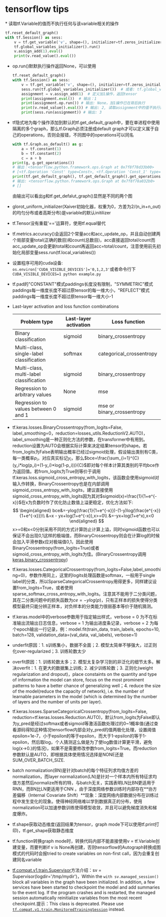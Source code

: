 <h1>tensorflow tips</h1>
* 读取tf.Variable的值而不执行任何与该variable相关的操作

  ```python
  tf.reset_default_graph()
  with tf.Session() as sess:
      v = tf.get_variable('v', shape=(), initializer=tf.zeros_initializer())
      tf.global_variables_initializer().run()
      v.assign_add(1).eval()
      print(v.read_value().eval())
  ```

* op.run()默默执行操作返回None，可以使用

  ```python
  tf.reset_default_graph()
  with tf.Session() as sess:
      v = tf.get_variable('v', shape=(), initializer=tf.zeros_initializer())
      sess.run(tf.global_variables_initializer())  # 或者: tf.global_variables_initializer().run()
      assignment = v.assign_add(1)  # 定义加1操作，返回tensor
      print(assignment.eval())  # 输出：1
      print(assignment.op.run()) # 输出: None，加1操作已在背后执行
      print(v.read_value().eval()) # 输出: 2, 读取assignment中的值不执行操作
      print(sess.run(assignment)) # 输出: 3
  ```

* tf隐式地为每个操作添加到默认的tf.get_default_graph中，要在单进程中使用隔离的多个graph，那么tf.Graph必须注册成default graph才可以定义属于自己的operations，否则会报错，不同图中的operations可以同名

  ```python
  with tf.Graph.as_default() as g:
      a = tf.constant(1)
      b = tf.constant(2)
      c = a + b
  print(g, g.get_operations())  
  # 输出：<tensorflow.python.framework.ops.Graph at 0x7f8f78d33b00>
  # [<tf.Operation 'Const' type=Const>, <tf.Operation 'Const_1' type=Const>, <tf.Operation 'add' type=Add>]
  print(tf.get_default_graph(), tf.get_default_graph().get_operations())
  # 输出: <tensorflow.python.framework.ops.Graph at 0x7f8f78a032b0>
  # []
  ```

  由输出可以看出g和tf.get_defalut_graph()显然是不同的两个图
  
* glorot_uniform_initializer(Xaiver初始化器，权重为0，方差为2/(n_in+n_out)的均匀分布或者高斯分布)是variable的默认initilizer

* tf.Tensor没有重载'=='运算符，使用tf.equal替代

* tf.metrics.accuracy()会返回2个常量acc和acc_update_op，并且自动创建两个局部变量total(正确的数目)和count(总数目)，acc直接返回total/count而acc_update_op会更新total和count再返回acc=total/count，注意使用前先初始化局部变量sess.run(tf.local_variables())

* 设置程序可用的cuda设备: `os.environ['CUDA_VISIBLE_DEVICES']='0,1,2,3'`或者命令行下`CUDA_VISIBLE_DEVICES=1 python example.py`

* tf.pad的"CONSTANT"模式paddings长度没有限制，"SYMMETRIC"模式paddings每一维度长度不超过原tensor的每一维大小，"REFLECT"模式paddings每一维度长度不超过原tensor每一维大小-1

* Last-layer activation and loss function combinations

  | **Problem type**                         | **Last-layer activation** | **Loss function**          |
  | ---------------------------------------- | ------------------------- | -------------------------- |
  | Binary classification                    | sigmoid                   | binary_crossentropy        |
  | Multi-class, single-label classification | softmax                   | categorical_crossentropy   |
  | Multi-class, multi-label classification  | sigmoid                   | binary_crossentropy        |
  | Regression to arbitrary values           | None                      | mse                        |
  | Regression to values between 0 and 1     | sigmoid                   | mse or binary_crossentropy |

* tf.keras.losses.BinaryCrossentropy\(from_logits=False, label_smoothing=0，reduction=losses_utils.ReductionV2.AUTO)，label_smoothing是一种正则化方法的参数，在transformer中有用到。reduction设置为AUTO会根据实际计算来决定结果tensor的shape。若from_logits为False表明输出概率已经过sigmoid处理，假设输出类别有C类，每一类概率$p_i$，对应真实标记$y_i$，那么$bce=\frac{\sum_{i=1}^{C}(y_i*log(p_i)+(1-y_i)*log(1-p_i))}{C}$即对每个样本计算其类别的平均bce作为返回值。若from\_logits为True则等价于调用tf.keras.loss.sigmoid_cross_entropy_with_logits，该函数会使用sigmoid对输入作转换，BinaryCrossentropy也是在内部调用sigmoid_cross_entropy_with_logits，建议直接使用sigmoid_cross_entropy_with_logits因为其对$sigmoid(x)=\frac{1}{1+e^{-x}}$在x为负数时作了优化防止数值上溢更稳定，优化方法如下:
  $$
  \begin{aligned}
  bce&=-ylog(\frac{1}{1+e^{-x}})-(1-y)log(\frac{e^{-x}}{1+e^{-x}})\\
  &=x - yx+log(1+e^{-x}),x>=0\\
  &=-yx+log(1+e^x),x<0
  \end{aligned}
  $$
  x>=0和x<0分别采用不同的方式计算防止计算上溢，同时sigmoid函数也可以保证不会出现0,1这样的极端值，而BinaryCrossentropy则会在计算log的时候会加入平滑参数$\epsilon$应对极端值0,1，因此使用BinaryCrossentropy(from\_logits=True)或者sigmoid_cross_entropy_with_logits为佳。(BinaryCrossentropy调用[keras.binary_crossentropy](https://sourcegraph.com/github.com/tensorflow/tensorflow@5fcc70306dffd38d4738fd8655f43a13ea382f6a/-/blob/tensorflow/python/keras/backend.py#L4712:1))

* tf.keras.losses.CategoricalCrossentropy(from_logits=False,label_smoothing=0)，参数作用同上，这里的logits处理函数是softmax，一般用于single label的分类，所以SparseCategoricalCrossentropy用得更多，同样建议设置from_logits=True，或者使用sparse_softmax_cross_entropy_with_logits。注意其不能用于二分类问题，其在二分类问题中的损失函数为$ce=-ylog(p)$，只有正样本的损失使得分类模型最终只能分辨正样本，对负样本的分类能力很弱基本等价于随机猜测。

* tf.keras.model中的verbose参数用于指定输出样式，verbose = 0 为不在标准输出流输出日志信息，verbose = 1 为输出进度条记录，verbose = 2 为每个epoch输出一行记录，例：model.fit(train_data, train_labels, epochs=10, batch=128, validation_data=(val_data, val_labels), verbose=1)

* underfit原因：1. s训练集小，数据不全面；2. 模型太简单不够强大，过正则化over-regularized；3. 训练轮数太少

* overfit原因：1. 训练轮数太多；2. 模型太复杂学习到的非泛化的细节太多。解决overfit：1. 在更大的数据集上训练; 2. 减少训练轮数；3.  正则化(weight regularization and dropout)，place constaints on the quantity and type of information the model can store, focus on the most prominent patterns to have a better chance of generalizing well；4. reduce the size of the model(reduce the capacity of network), i.e. the number of learnable parameters in the model (which is determined by the number of layers and the number of units per layer).

* tf.keras.losses.SparseCategoricalCrossentropy(from_logits=False, reduction=tf.keras.losses.Reduction.AUTO)，默认from_logits为False即认为y_pred是经过softmax或者sigmoid等激活函数处理过的0\~1概率值(通过查看源码得知这种情况tensorflow内部会对y_pred的值两极化处理，设置阈值epsilon=1e-7，小于epsilon的等于epsilon，而大于1-epsilon的等于1-epsilon，然后取log，个人猜测这么做是为了使log数值计算更平滑，避免log(x->0.)的情况)，如果不是需要修改参数from_logits=True。而reduction参数默认是AUTO，即根据具体使用情况选择是NONE还是SUM_OVER_BATCH_SIZE.

* batch normalization(BN)是针对batch的每个特征列求均值方差的normalization，而layer normalization(LN)是针对一个样本内所有特征求均值方差然后normalize所有的特，与batch无关，实践表明LN比BN更适用于RNN，而BN比LN更适用于CNN 。由于深度网络参数训练时内部存在**协方差偏移（Internal Covariate Shift）**现象：深度网络内部数据分布在训练过程中发生变化的现象。使得神经网络难以学到数据真正的分布，使用normalization可以加速参数训练使得模型收敛，并且可以避免梯度消失和梯度爆炸。

* tf.shape获取动态维度(返回结果为tensor，graph mode下可以使用tf.print打印)，tf.get_shape获取静态维度

* tf.function转换graph mode时，转换代码内部不能直接使用v = tf.Variable创建变量，而要判断if v is None再创建，否则tensorflow的Autograph转换成图模式的代码时会报tried to create variables on non-first call，因为会重复创建同名variable

* [tf.compat.v1.train.Supervisor](https://www.tensorflow.org/api_docs/python/tf/compat/v1/train/Supervisor)方法介绍：sv = Supervisor(logdir='/tmp/mydir')，Within the `with sv.managed_session()` block all variables in the graph have been initialized. In addition, a few services have been started to checkpoint the model and add summaries to the event log. If the program crashes and is restarted, the managed session automatically reinitialize variables from the most recent checkpoint.提示：This class is deprecated. Please use [`tf.compat.v1.train.MonitoredTrainingSession`](https://www.tensorflow.org/api_docs/python/tf/compat/v1/train/MonitoredTrainingSession) instead.

  
